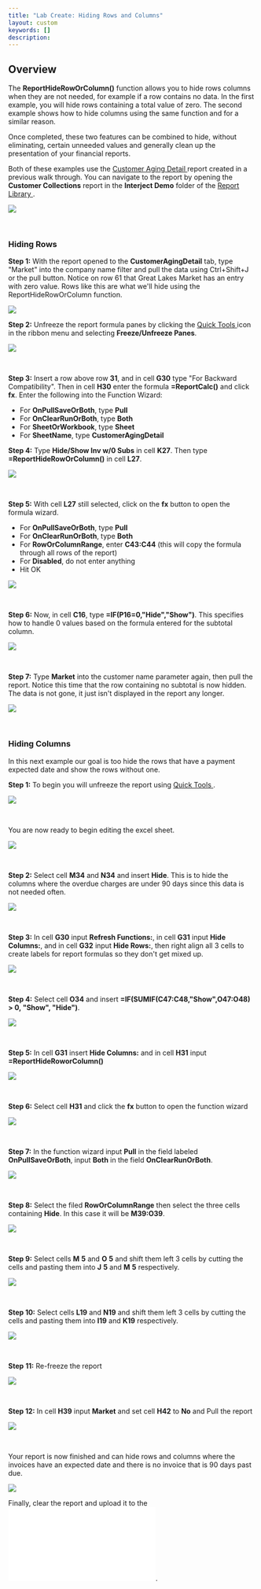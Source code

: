 ```yaml
---
title: "Lab Create: Hiding Rows and Columns"
layout: custom
keywords: []
description:
---
```

##  **Overview**

The **ReportHideRowOrColumn()** function allows you to hide rows columns when they are not needed, for example if a row contains no data. In the first example, you will hide rows containing a total value of zero. The second example shows how to hide columns using the same function and for a similar reason. 

Once completed, these two features can be combined to hide, without eliminating, certain unneeded values and generally clean up the presentation of your financial reports. 

Both of these examples use the [ Customer Aging Detail  ](/wGetStarted/L3.4-Customer-Aging-Detail.html) report created in a previous walk through. You can navigate to the report by opening the **Customer Collections** report in the **Interject Demo** folder of the [ Report Library ](/wAbout/Report-Library-Basics.html). 

![](/images/L-Create-HideRowCol/01.png)

<br> 

###  **Hiding Rows**
 
**Step 1:** With the report opened to the **CustomerAgingDetail** tab, type "Market" into the company name filter and pull the data using Ctrl+Shift+J or the pull button. Notice on row 61 that Great Lakes Market has an entry with zero value. Rows like this are what we'll hide using the ReportHideRowOrColumn function.

![](/images/L-Create-HideRowCol/PullMarket.png)

**Step 2:**  Unfreeze the report formula panes by clicking the [ Quick Tools ](/wGetStarted/INTERJECT-Ribbon-Menu-Items.html) icon in the ribbon menu and selecting **Freeze/Unfreeze Panes**. 

![](/images/L-Create-HideRowCol/02.jpg)

<br>

**Step 3:** Insert a row above row **31**, and in cell **G30** type "For Backward Compatibility". Then in cell **H30** enter the formula **=ReportCalc()** and click **fx**. Enter the following into the Function Wizard:
- For **OnPullSaveOrBoth**, type **Pull**
- For **OnClearRunOrBoth**, type **Both**
- For **SheetOrWorkbook**, type **Sheet**
- For **SheetName**, type **CustomerAgingDetail**

[](/images/L-Create-HideRowCol/ReportCalc1.png)

**Step 4:** Type **Hide/Show Inv w/0 Subs** in cell **K27**. Then type **=ReportHideRowOrColumn()** in cell **L27**.

![](/images/L-Create-HideRowCol/TypeFormulas.png)

<br> 


**Step 5:** With cell **L27** still selected, click on the **fx** button to open the formula wizard.
- For **OnPullSaveOrBoth**, type **Pull**
- For **OnClearRunOrBoth**, type **Both**
- For **RowOrColumnRange**, enter **C43:C44** \(this will copy the formula through all rows of the report\)
- For **Disabled**, do not enter anything
- Hit OK

![](/images/L-Create-HideRowCol/FormWizard.png)

<br> 


**Step 6:** Now, in cell **C16**, type **=IF(P16=0,"Hide","Show")**. This specifies how to handle 0 values based on the formula entered for the subtotal column.  

![](/images/L-Create-HideRowCol/EnterForm.png)

<br> 


**Step 7:** Type **Market** into the customer name parameter again, then pull the report. Notice this time that the row containing no subtotal is now hidden. The data is not gone, it just isn't displayed in the report any longer.

![](/images/L-Create-HideRowCol/HideResult.png)

<br> 


###  Hiding Columns 

In this next example our goal is too hide the rows that have a payment expected date and show the rows without one. 

**Step 1:** To begin you will unfreeze the report using [ Quick Tools ](/wGetStarted/INTERJECT-Ribbon-Menu-Items.html). 

![](/images/L-Create-HideRowCol/21.png)

<br> 



You are now ready to begin editing the excel sheet. 

![](/images/L-Create-HideRowCol/22.jpg)

<br> 


**Step 2:** Select cell **M34** and **N34** and insert **Hide**. This is to hide the columns where the overdue charges are under 90 days since this data is not needed often. 

![](/images/L-Create-HideRowCol/23.jpg)

<br> 


**Step 3:** In cell **G30** input **Refresh Functions:**, in cell **G31** input **Hide Columns:**, and in cell **G32** input **Hide Rows:**, then right align all 3 cells to create labels for report formulas so they don't get mixed up. 

![](/images/L-Create-HideRowCol/24.jpg)

<br> 


**Step 4:** Select cell **O34** and insert **=IF(SUMIF(C47:C48,"Show",O47:O48) > 0, "Show", "Hide")**. 

![](/images/L-Create-HideRowCol/25.jpg)

<br> 


**Step 5:** In cell **G31** insert **Hide Columns:** and in cell **H31** input **=ReportHideRoworColumn()**

![](/images/L-Create-HideRowCol/26.jpg)

<br> 


**Step 6:** Select cell **H31** and click the **fx** button to open the function wizard 

![](/images/L-Create-HideRowCol/27.jpg)

<br> 


**Step 7:** In the function wizard input **Pull** in the field labeled **OnPullSaveOrBoth**, input **Both** in the field **OnClearRunOrBoth**. 

![](/images/L-Create-HideRowCol/28.jpg)

<br> 


**Step 8:** Select the filed **RowOrColumnRange** then select the three cells containing **Hide**. In this case it will be **M39:O39**. 

![](/images/L-Create-HideRowCol/29.jpg)

<br> 


**Step 9:** Select cells **M** **5** and **O** **5** and shift them left 3 cells by cutting the cells and pasting them into **J** **5** and **M** **5** respectively. 

![](/images/L-Create-HideRowCol/30.jpg)

<br> 


**Step 10:** Select cells **L19** and **N19** and shift them left 3 cells by cutting the cells and pasting them into **I19** and **K19** respectively. 

![](/images/L-Create-HideRowCol/31.jpg)

<br> 


**Step** **11:** Re-freeze the report 

![](/images/L-Create-HideRowCol/32.jpg)

<br> 


**Step 12:** In cell **H39** input **Market** and set cell **H42** to **No** and Pull the report 

![](/images/L-Create-HideRowCol/33.jpg)

<br> 


Your report is now finished and can hide rows and columns where the invoices have an expected date and there is no invoice that is 90 days past due. 

![](/images/L-Create-HideRowCol/34.jpg)


Finally, clear the report and upload it to the ![ Report Library ](/wGetStarted/L-Create-UpdatingReportLibrary.html).
